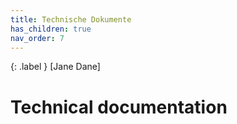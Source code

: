 ```yaml
---
title: Technische Dokumente
has_children: true
nav_order: 7
---
```


{: .label }
[Jane Dane]

# Technical documentation